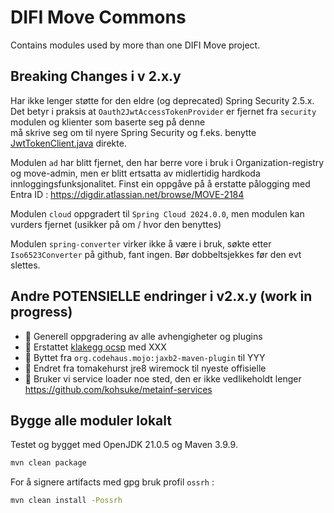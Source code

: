 # DIFI Move Commons 
Contains modules used by more than one DIFI Move project.

## Breaking Changes i v 2.x.y
Har ikke lenger støtte for den eldre (og deprecated) Spring Security 2.5.x.
Det betyr i praksis at `Oauth2JwtAccessTokenProvider` er fjernet fra `security` modulen og klienter som baserte seg på denne  
må skrive seg om til nyere Spring Security og f.eks. benytte [JwtTokenClient.java](security/src/main/java/no/difi/move/common/oauth/JwtTokenClient.java) direkte.

Modulen `ad` har blitt fjernet, den har berre vore i bruk i Organization-registry og move-admin, men er blitt ertsatta av
midlertidig hardkoda innloggingsfunksjonalitet.   Finst ein oppgåve på å erstatte pålogging med Entra ID : https://digdir.atlassian.net/browse/MOVE-2184

Modulen `cloud` oppgradert til `Spring Cloud 2024.0.0`, men modulen kan vurders fjernet (usikker på om / hvor den benyttes)

Modulen `spring-converter` virker ikke å være i bruk, søkte etter `Iso6523Converter` på github, fant ingen.  Bør dobbeltsjekkes før den evt slettes.

## Andre POTENSIELLE endringer i v2.x.y (work in progress)
- 🚧 Generell oppgradering av alle avhengigheter og plugins
- 🚧 Erstattet [klakegg ocsp](https://github.com/klakegg/pkix-ocsp) med XXX
- 🚧 Byttet fra `org.codehaus.mojo:jaxb2-maven-plugin` til YYY
- 🚧 Endret fra tomakehurst jre8 wiremock til nyeste offisielle
- 🚧 Bruker vi service loader noe sted, den er ikke vedlikeholdt lenger https://github.com/kohsuke/metainf-services 

## Bygge alle moduler lokalt
Testet og bygget med OpenJDK 21.0.5 og Maven 3.9.9.

```bash
mvn clean package
```

For å signere artifacts med gpg bruk profil `ossrh` :
```bash
mvn clean install -Possrh
```

